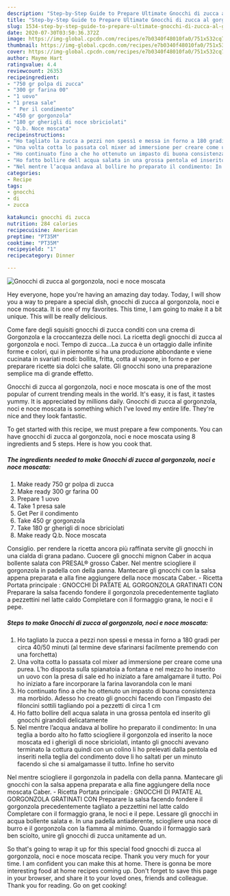 ```yaml
---
description: "Step-by-Step Guide to Prepare Ultimate Gnocchi di zucca al gorgonzola, noci e noce moscata"
title: "Step-by-Step Guide to Prepare Ultimate Gnocchi di zucca al gorgonzola, noci e noce moscata"
slug: 1534-step-by-step-guide-to-prepare-ultimate-gnocchi-di-zucca-al-gorgonzola-noci-e-noce-moscata
date: 2020-07-30T03:50:36.372Z
image: https://img-global.cpcdn.com/recipes/e7b0340f48010fa0/751x532cq70/gnocchi-di-zucca-al-gorgonzola-noci-e-noce-moscata-recipe-main-photo.jpg
thumbnail: https://img-global.cpcdn.com/recipes/e7b0340f48010fa0/751x532cq70/gnocchi-di-zucca-al-gorgonzola-noci-e-noce-moscata-recipe-main-photo.jpg
cover: https://img-global.cpcdn.com/recipes/e7b0340f48010fa0/751x532cq70/gnocchi-di-zucca-al-gorgonzola-noci-e-noce-moscata-recipe-main-photo.jpg
author: Mayme Hart
ratingvalue: 4.4
reviewcount: 26353
recipeingredient:
- "750 gr polpa di zucca"
- "300 gr farina 00"
- "1 uovo"
- "1 presa sale"
- " Per il condimento"
- "450 gr gorgonzola"
- "180 gr gherigli di noce sbriciolati"
- "Q.b. Noce moscata"
recipeinstructions:
- "Ho tagliato la zucca a pezzi non spessì e messa in forno a 180 gradi per circa 40/50 minuti (al termine deve sfarinarsi facilmente premendo con una forchetta)"
- "Una volta cotta lo passata col mixer ad immersione per creare come una purea. L’ho disposta sulla spianatoia a fontana e nel mezzo ho inserito un uovo con la presa di sale ed ho iniziato a fare amalgamare il tutto. Poi ho iniziato a fare incorporare la farina lavorandola con le mani"
- "Ho continuato fino a che ho ottenuto un impasto di buona consistenza ma morbido. Adesso ho creato gli gnocchi facendo con l’impasto dei filoncini sottili tagliando poi a pezzetti di circa 1 cm"
- "Ho fatto bollire dell acqua salata in una grossa pentola ed inserito gli gnocchi girandoli delicatamente"
- "Nel mentre l’acqua andava al bollire ho preparato il condimento: In una teglia a bordo alto ho fatto sciogliere il gorgonzola ed inserito la noce moscata ed i gherigli di noce sbriciolati, intanto gli gnocchi avevano terminato la cottura quindi con un colino li ho prelevati dalla pentola ed inseriti nella teglia del condimento dove li ho saltati per un minuto facendo sì che si amalgamasse il tutto. Infine ho servito"
categories:
- Recipe
tags:
- gnocchi
- di
- zucca

katakunci: gnocchi di zucca 
nutrition: 284 calories
recipecuisine: American
preptime: "PT35M"
cooktime: "PT35M"
recipeyield: "1"
recipecategory: Dinner

---
```



![Gnocchi di zucca al gorgonzola, noci e noce moscata](https://img-global.cpcdn.com/recipes/e7b0340f48010fa0/751x532cq70/gnocchi-di-zucca-al-gorgonzola-noci-e-noce-moscata-recipe-main-photo.jpg)

Hey everyone, hope you're having an amazing day today. Today, I will show you a way to prepare a special dish, gnocchi di zucca al gorgonzola, noci e noce moscata. It is one of my favorites. This time, I am going to make it a bit unique. This will be really delicious.

Come fare degli squisiti gnocchi di zucca conditi con una crema di Gorgonzola e la croccantezza delle noci. La ricetta degli gnocchi di zucca al gorgonzola e noci. Tempo di zucca…La zucca è un ortaggio dalle infinite forme e colori, qui in piemonte si ha una produzione abbondante e viene cucinata in svariati modi: bollita, fritta, cotta al vapore, in forno e per preparare ricette sia dolci che salate. Gli gnocchi sono una preparazione semplice ma di grande effetto.

Gnocchi di zucca al gorgonzola, noci e noce moscata is one of the most popular of current trending meals in the world. It's easy, it is fast, it tastes yummy. It is appreciated by millions daily. Gnocchi di zucca al gorgonzola, noci e noce moscata is something which I've loved my entire life. They're nice and they look fantastic.


To get started with this recipe, we must prepare a few components. You can have gnocchi di zucca al gorgonzola, noci e noce moscata using 8 ingredients and 5 steps. Here is how you cook that.

<!--inarticleads1-->

##### The ingredients needed to make Gnocchi di zucca al gorgonzola, noci e noce moscata:

1. Make ready 750 gr polpa di zucca
1. Make ready 300 gr farina 00
1. Prepare 1 uovo
1. Take 1 presa sale
1. Get  Per il condimento
1. Take 450 gr gorgonzola
1. Take 180 gr gherigli di noce sbriciolati
1. Make ready Q.b. Noce moscata


Consiglio. per rendere la ricetta ancora più raffinata servite gli gnocchi in una cialda di grana padano. Cuocere gli gnocchi mignon Caber in acqua bollente salata con PRESAL® grosso Caber. Nel mentre sciogliere il gorgonzola in padella con della panna. Mantecare gli gnocchi con la salsa appena preparata e alla fine aggiungere della noce moscata Caber. - Ricetta Portata principale : GNOCCHI DI PATATE AL GORGONZOLA GRATINATI CON Preparare la salsa facendo fondere il gorgonzola precedentemente tagliato a pezzettini nel latte caldo Completare con il formaggio grana, le noci e il pepe. 

<!--inarticleads2-->

##### Steps to make Gnocchi di zucca al gorgonzola, noci e noce moscata:

1. Ho tagliato la zucca a pezzi non spessì e messa in forno a 180 gradi per circa 40/50 minuti (al termine deve sfarinarsi facilmente premendo con una forchetta)
1. Una volta cotta lo passata col mixer ad immersione per creare come una purea. L’ho disposta sulla spianatoia a fontana e nel mezzo ho inserito un uovo con la presa di sale ed ho iniziato a fare amalgamare il tutto. Poi ho iniziato a fare incorporare la farina lavorandola con le mani
1. Ho continuato fino a che ho ottenuto un impasto di buona consistenza ma morbido. Adesso ho creato gli gnocchi facendo con l’impasto dei filoncini sottili tagliando poi a pezzetti di circa 1 cm
1. Ho fatto bollire dell acqua salata in una grossa pentola ed inserito gli gnocchi girandoli delicatamente
1. Nel mentre l’acqua andava al bollire ho preparato il condimento: In una teglia a bordo alto ho fatto sciogliere il gorgonzola ed inserito la noce moscata ed i gherigli di noce sbriciolati, intanto gli gnocchi avevano terminato la cottura quindi con un colino li ho prelevati dalla pentola ed inseriti nella teglia del condimento dove li ho saltati per un minuto facendo sì che si amalgamasse il tutto. Infine ho servito


Nel mentre sciogliere il gorgonzola in padella con della panna. Mantecare gli gnocchi con la salsa appena preparata e alla fine aggiungere della noce moscata Caber. - Ricetta Portata principale : GNOCCHI DI PATATE AL GORGONZOLA GRATINATI CON Preparare la salsa facendo fondere il gorgonzola precedentemente tagliato a pezzettini nel latte caldo Completare con il formaggio grana, le noci e il pepe. Lessare gli gnocchi in acqua bollente salata e. In una padella antiaderente, sciogliere una noce di burro e il gorgonzola con la fiamma al minimo. Quando il formaggio sarà ben sciolto, unire gli gnocchi di zucca unitamente ad un. 

So that's going to wrap it up for this special food gnocchi di zucca al gorgonzola, noci e noce moscata recipe. Thank you very much for your time. I am confident you can make this at home. There is gonna be more interesting food at home recipes coming up. Don't forget to save this page in your browser, and share it to your loved ones, friends and colleague. Thank you for reading. Go on get cooking!
